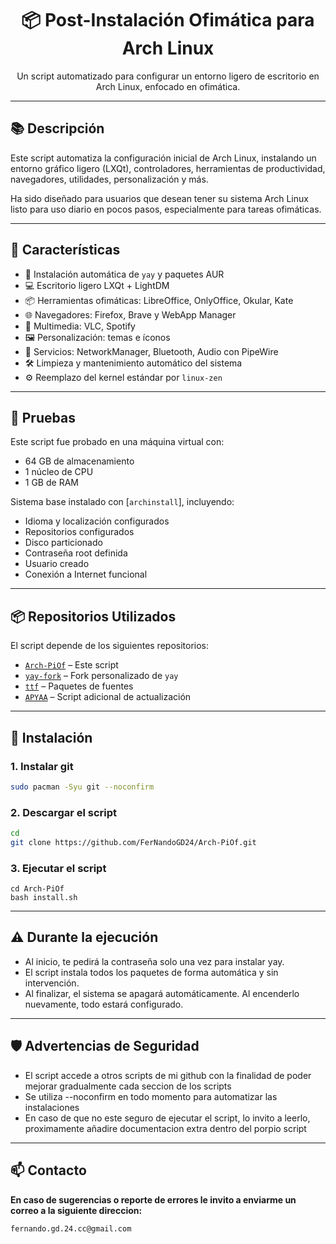 <h1 align="center">📦 Post-Instalación Ofimática para Arch Linux</h1>

<p align="center">
  Un script automatizado para configurar un entorno ligero de escritorio en Arch Linux, enfocado en ofimática.
</p>

---

## 📚 Descripción

Este script automatiza la configuración inicial de Arch Linux, instalando un entorno gráfico ligero (LXQt), controladores, herramientas de productividad, navegadores, utilidades, personalización y más.

Ha sido diseñado para usuarios que desean tener su sistema Arch Linux listo para uso diario en pocos pasos, especialmente para tareas ofimáticas.

---

## 🧰 Características

- 🔧 Instalación automática de `yay` y paquetes AUR
- 💻 Escritorio ligero LXQt + LightDM
- 📦 Herramientas ofimáticas: LibreOffice, OnlyOffice, Okular, Kate
- 🌐 Navegadores: Firefox, Brave y WebApp Manager
- 🎵 Multimedia: VLC, Spotify
- 🖼️ Personalización: temas e íconos
- 📡 Servicios: NetworkManager, Bluetooth, Audio con PipeWire
- 🛠️ Limpieza y mantenimiento automático del sistema
- ⚙️ Reemplazo del kernel estándar por `linux-zen`

---

## 🧪 Pruebas

Este script fue probado en una máquina virtual con:

- 64 GB de almacenamiento
- 1 núcleo de CPU
- 1 GB de RAM

Sistema base instalado con [`archinstall`], incluyendo:

- Idioma y localización configurados
- Repositorios configurados
- Disco particionado
- Contraseña root definida
- Usuario creado
- Conexión a Internet funcional

---

## 📦 Repositorios Utilizados

El script depende de los siguientes repositorios:

- [`Arch-PiOf`](https://github.com/FerNandoGD24/Arch-PiOf) – Este script
- [`yay-fork`](https://github.com/FerNandoGD24/yay-fork) – Fork personalizado de `yay`
- [`ttf`](https://github.com/FerNandoGD24/ttf) – Paquetes de fuentes
- [`APYAA`](https://github.com/FerNandoGD24/APYAA) – Script adicional de actualización

---

## 🔧 Instalación

### 1. Instalar git

```bash
sudo pacman -Syu git --noconfirm
```
### 2. Descargar el script
```bash
cd
git clone https://github.com/FerNandoGD24/Arch-PiOf.git
```
### 3. Ejecutar el script
```
cd Arch-PiOf
bash install.sh
```
---
## ⚠️ Durante la ejecución

- Al inicio, te pedirá la contraseña solo una vez para instalar yay.
- El script instala todos los paquetes de forma automática y sin intervención.
- Al finalizar, el sistema se apagará automáticamente. Al encenderlo nuevamente, todo estará configurado.
---
## 🛡️ Advertencias de Seguridad
- El script accede a otros scripts de mi github con la finalidad de poder mejorar gradualmente cada seccion de los scripts
- Se utiliza --noconfirm en todo momento para automatizar las instalaciones
- En caso de que no este seguro de ejecutar el script, lo invito a leerlo, proximamente añadire documentacion extra dentro del porpio script
---

## 📫 Contacto
__En caso de sugerencias o reporte de errores le invito a enviarme un correo a la siguiente direccion:__
```
fernando.gd.24.cc@gmail.com
```
